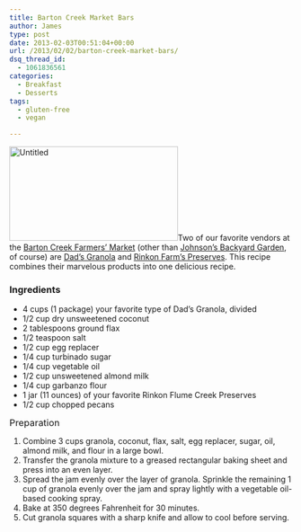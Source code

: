 ```yaml
---
title: Barton Creek Market Bars
author: James
type: post
date: 2013-02-03T00:51:04+00:00
url: /2013/02/02/barton-creek-market-bars/
dsq_thread_id:
  - 1061836561
categories:
  - Breakfast
  - Desserts
tags:
  - gluten-free
  - vegan

---
```

<a href="{{% mediaroot %}}uploads/2013/02/Untitled.jpg" rel="lightbox[2628]"><img class="alignright size-medium wp-image-2640" alt="Untitled" src="{{% mediaroot %}}uploads/2013/02/Untitled-300x168.jpg" width="300" height="168" srcset="{{% mediaroot %}}uploads/2013/02/Untitled-300x168.jpg 300w, {{% mediaroot %}}uploads/2013/02/Untitled.jpg 819w" sizes="(max-width: 300px) 100vw, 300px" /></a>Two of our favorite vendors at the <a title="Barton Creek Farmers' Market" href="http://www.bartoncreekfarmersmarket.org/" target="_blank">Barton Creek Farmers&#8217; Market</a> (other than <a title="JBG" href="http://jbgorganic.com" target="_blank">Johnson&#8217;s Backyard Garden</a>, of course) are <a href="http://dadspremiumgranola.com/" target="_blank">Dad&#8217;s Granola</a> and <a href="https://www.facebook.com/pages/Flume-Creek-Preserves/233534080087250 " target="_blank">Rinkon Farm&#8217;s Preserves</a>. This recipe combines their marvelous products into one delicious recipe.

### Ingredients

  * 4 cups (1 package) your favorite type of Dad&#8217;s Granola, divided
  * 1/2 cup dry unsweetened coconut
  * 2 tablespoons ground flax
  * 1/2 teaspoon salt
  * 1/2 cup egg replacer
  * 1/4 cup turbinado sugar
  * 1/4 cup vegetable oil
  * 1/2 cup unsweetened almond milk
  * 1/4 cup garbanzo flour
  * 1 jar (11 ounces) of your favorite Rinkon Flume Creek Preserves
  * 1/2 cup chopped pecans

<span style="font-size: 1.17em;">Preparation</span>

  1. <span style="line-height: 13px;">Combine 3 cups granola, coconut, flax, salt, egg replacer, sugar, oil, almond milk, and flour in a large bowl. </span>
  2. Transfer the granola mixture to a greased rectangular baking sheet and press into an even layer.
  3. Spread the jam evenly over the layer of granola. Sprinkle the remaining 1 cup of granola evenly over the jam and spray lightly with a vegetable oil-based cooking spray.
  4. Bake at 350 degrees Fahrenheit for 30 minutes.
  5. Cut granola squares with a sharp knife and allow to cool before serving.